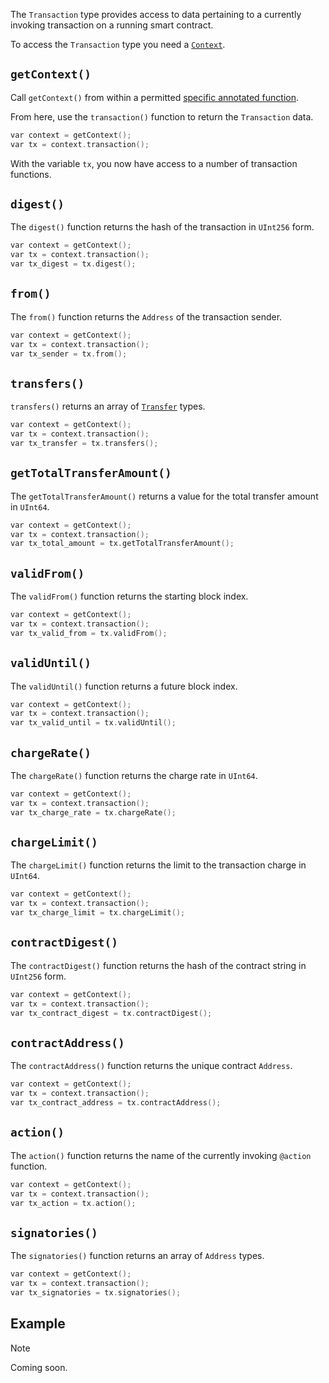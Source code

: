The `Transaction` type provides access to data pertaining to a currently invoking transaction on a running smart contract.

To access the `Transaction` type you need a <a href="../context" target=_blank>`Context`</a>.

## `getContext()`

Call `getContext()` from within a permitted <a href="../context#specific-annotated-functions" target=_blank>specific annotated function</a>.

From here, use the `transaction()` function to return the `Transaction` data.

```c++
var context = getContext();
var tx = context.transaction();
```

With the variable `tx`, you now have access to a number of transaction functions.

## `digest()`

The `digest()` function returns the hash of the transaction in `UInt256` form.

```c++
var context = getContext();
var tx = context.transaction();
var tx_digest = tx.digest();
```

## `from()`

The `from()` function returns the `Address` of the transaction sender.

```c++
var context = getContext();
var tx = context.transaction();
var tx_sender = tx.from();
```

## `transfers()`

`transfers()` returns an array of <a href="../balance-transfer/" target=_blank>`Transfer`</a> types.

```c++
var context = getContext();
var tx = context.transaction();
var tx_transfer = tx.transfers();
```

## `getTotalTransferAmount()`

The `getTotalTransferAmount()` returns a value for the total transfer amount in `UInt64`.

```c++
var context = getContext();
var tx = context.transaction();
var tx_total_amount = tx.getTotalTransferAmount();
```

## `validFrom()`

The `validFrom()` function returns the starting block index.

```c++
var context = getContext();
var tx = context.transaction();
var tx_valid_from = tx.validFrom();
```

## `validUntil()`

The `validUntil()` function returns a future block index.

```c++
var context = getContext();
var tx = context.transaction();
var tx_valid_until = tx.validUntil();
```

## `chargeRate()`

The `chargeRate()` function returns the charge rate in `UInt64`.

```c++
var context = getContext();
var tx = context.transaction();
var tx_charge_rate = tx.chargeRate();
```

## `chargeLimit()`

The `chargeLimit()` function returns the limit to the transaction charge in `UInt64`.

```c++
var context = getContext();
var tx = context.transaction();
var tx_charge_limit = tx.chargeLimit();
```

## `contractDigest()`

The `contractDigest()` function returns the hash of the contract string in `UInt256` form.

```c++
var context = getContext();
var tx = context.transaction();
var tx_contract_digest = tx.contractDigest();
```

## `contractAddress()`

The `contractAddress()` function returns the unique contract `Address`.

```c++
var context = getContext();
var tx = context.transaction();
var tx_contract_address = tx.contractAddress();
```

## `action()`

The `action()` function returns the name of the currently invoking `@action` function.

```c++
var context = getContext();
var tx = context.transaction();
var tx_action = tx.action();
```

## `signatories()`

The `signatories()` function returns an array of `Address` types.

```c++
var context = getContext();
var tx = context.transaction();
var tx_signatories = tx.signatories();
```

## Example

<div class="admonition note">
  <p class="admonition-title">Note</p>
  <p>Coming soon.</p>
</div>

<br />
